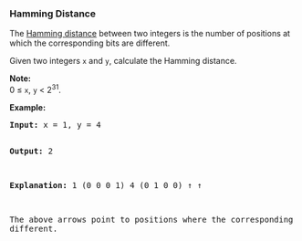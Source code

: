 <h3> Hamming Distance </h3>
<div><p>The <a href="https://en.wikipedia.org/wiki/Hamming_distance" target="_blank">Hamming distance</a> between two integers is the number of positions at which the corresponding bits are different.</p>

<p>Given two integers <code>x</code> and <code>y</code>, calculate the Hamming distance.</p>

<p><b>Note:</b><br>
0 ≤ <code>x</code>, <code>y</code> &lt; 2<sup>31</sup>.
</p>

<p><b>Example:</b>
</p><pre><b>Input:</b> x = 1, y = 4

<b>Output:</b> 2

<b>Explanation:</b>
1   (0 0 0 1)
4   (0 1 0 0)
       ↑   ↑

The above arrows point to positions where the corresponding bits are different.
</pre>
<p></p></div>